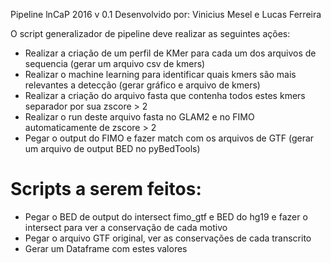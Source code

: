 Pipeline lnCaP 2016 v 0.1
Desenvolvido por: Vinicius Mesel e Lucas Ferreira

O script generalizador de pipeline deve realizar as seguintes ações:

- Realizar a criação de um perfil de KMer para cada um dos arquivos de sequencia (gerar um arquivo csv de kmers)
- Realizar o machine learning para identificar quais kmers são mais relevantes a detecção (gerar gráfico e arquivo de kmers)
- Realizar a criação do arquivo fasta que contenha todos estes kmers separador por sua zscore > 2
- Realizar o run deste arquivo fasta no GLAM2 e no FIMO automaticamente de zscore > 2
- Pegar o output do FIMO e fazer match com os arquivos de GTF (gerar um arquivo de output BED no pyBedTools)


# Scripts a serem feitos:
- Pegar o BED de output do intersect fimo_gtf e BED do hg19 e fazer o intersect para ver a conservação de cada motivo
- Pegar o arquivo GTF original, ver as conservações de cada transcrito
- Gerar um Dataframe com estes valores